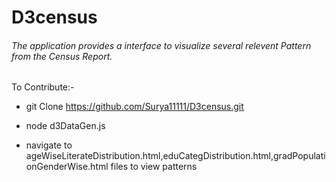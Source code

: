 # D3census

###### The application provides a interface to visualize several relevent Pattern from the Census Report.


To Contribute:-

- git Clone https://github.com/Surya11111/D3census.git
- node d3DataGen.js

- navigate to ageWiseLiterateDistribution.html,eduCategDistribution.html,gradPopulationGenderWise.html files to view patterns
